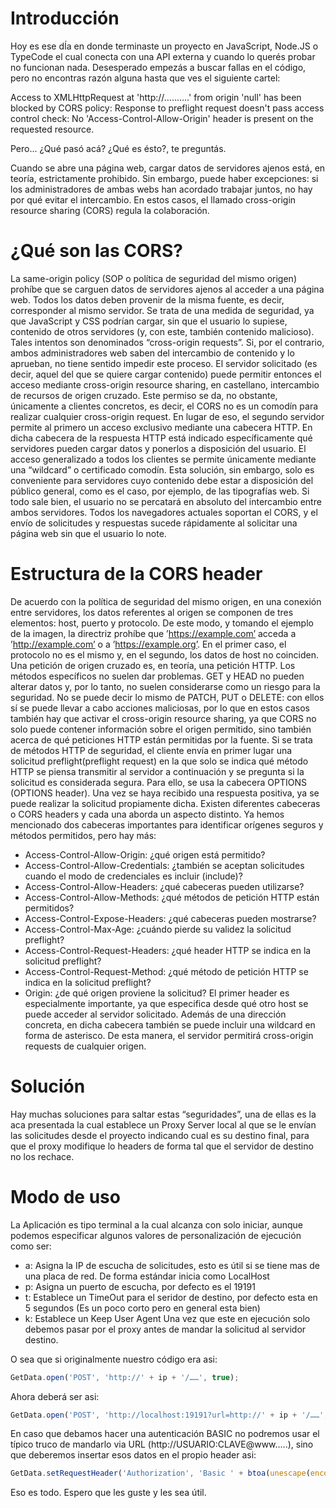 # Introducción

Hoy es ese dÍa en donde terminaste un proyecto en JavaScript, Node.JS o TypeCode el cual conecta con una API externa y cuando lo querés probar no funcionan nada. Desesperado empezás a buscar fallas en el código, pero no encontras razón alguna hasta que ves el siguiente cartel:


Access to XMLHttpRequest at 'http://……….' from origin 'null' has been blocked by CORS policy: Response to preflight request doesn't pass access control check: No 'Access-Control-Allow-Origin' header is present on the requested resource. 

Pero... ¿Qué pasó acá? ¿Qué es ésto?, te preguntás.

Cuando se abre una página web, cargar datos de servidores ajenos está, en teoría, estrictamente prohibido. Sin embargo, puede haber excepciones: si los administradores de ambas webs han acordado trabajar juntos, no hay por qué evitar el intercambio. En estos casos, el llamado cross-origin resource sharing (CORS) regula la colaboración. 

# ¿Qué son las CORS?

La same-origin policy (SOP o política de seguridad del mismo origen) prohíbe que se carguen datos de servidores ajenos al acceder a una página web. Todos los datos deben provenir de la misma fuente, es decir, corresponder al mismo servidor. Se trata de una medida de seguridad, ya que JavaScript y CSS podrían cargar, sin que el usuario lo supiese, contenido de otros servidores (y, con este, también contenido malicioso). Tales intentos son denominados “cross-origin requests”. Si, por el contrario, ambos administradores web saben del intercambio de contenido y lo aprueban, no tiene sentido impedir este proceso. El servidor solicitado (es decir, aquel del que se quiere cargar contenido) puede permitir entonces el acceso mediante cross-origin resource sharing, en castellano, intercambio de recursos de origen cruzado.
Este permiso se da, no obstante, únicamente a clientes concretos, es decir, el CORS no es un comodín para realizar cualquier cross-origin request. En lugar de eso, el segundo servidor permite al primero un acceso exclusivo mediante una cabecera HTTP. En dicha cabecera de la respuesta HTTP está indicado específicamente qué servidores pueden cargar datos y ponerlos a disposición del usuario. El acceso generalizado a todos los clientes se permite únicamente mediante una “wildcard” o certificado comodín. Esta solución, sin embargo, solo es conveniente para servidores cuyo contenido debe estar a disposición del público general, como es el caso, por ejemplo, de las tipografías web.
Si todo sale bien, el usuario no se percatará en absoluto del intercambio entre ambos servidores. Todos los navegadores actuales soportan el CORS, y el envío de solicitudes y respuestas sucede rápidamente al solicitar una página web sin que el usuario lo note.


# Estructura de la CORS header

De acuerdo con la política de seguridad del mismo origen, en una conexión entre servidores, los datos referentes al origen se componen de tres elementos: host, puerto y protocolo. De este modo, y tomando el ejemplo de la imagen, la directriz prohíbe que ’https://example.com’ acceda a ’http://example.com’ o a ’https://example.org’. En el primer caso, el protocolo no es el mismo y, en el segundo, los datos de host no coinciden.
Una petición de origen cruzado es, en teoría, una petición HTTP. Los métodos específicos no suelen dar problemas. GET y HEAD no pueden alterar datos y, por lo tanto, no suelen considerarse como un riesgo para la seguridad. No se puede decir lo mismo de PATCH, PUT o DELETE: con ellos sí se puede llevar a cabo acciones maliciosas, por lo que en estos casos también hay que activar el cross-origin resource sharing, ya que CORS no solo puede contener información sobre el origen permitido, sino también acerca de qué peticiones HTTP están permitidas por la fuente.
Si se trata de métodos HTTP de seguridad, el cliente envía en primer lugar una solicitud preflight(preflight request) en la que solo se indica qué método HTTP se piensa transmitir al servidor a continuación y se pregunta si la solicitud es considerada segura. Para ello, se usa la cabecera OPTIONS (OPTIONS header). Una vez se haya recibido una respuesta positiva, ya se puede realizar la solicitud propiamente dicha.
Existen diferentes cabeceras o CORS headers y cada una aborda un aspecto distinto. Ya hemos mencionado dos cabeceras importantes para identificar orígenes seguros y métodos permitidos, pero hay más:
-	Access-Control-Allow-Origin: ¿qué origen está permitido?
- Access-Control-Allow-Credentials: ¿también se aceptan solicitudes cuando el modo de credenciales es incluir (include)?
- Access-Control-Allow-Headers: ¿qué cabeceras pueden utilizarse?
 - Access-Control-Allow-Methods: ¿qué métodos de petición HTTP están permitidos?
- Access-Control-Expose-Headers: ¿qué cabeceras pueden mostrarse?
- Access-Control-Max-Age: ¿cuándo pierde su validez la solicitud preflight?
- Access-Control-Request-Headers: ¿qué header HTTP se indica en la solicitud preflight?
- Access-Control-Request-Method: ¿qué método de petición HTTP se indica en la solicitud preflight?
- Origin: ¿de qué origen proviene la solicitud?
El primer header es especialmente importante, ya que especifica desde qué otro host se puede acceder al servidor solicitado. Además de una dirección concreta, en dicha cabecera también se puede incluir una wildcard en forma de asterisco. De esta manera, el servidor permitirá cross-origin requests de cualquier origen.
# Solución

Hay muchas soluciones para saltar estas “seguridades”, una de ellas es la aca presentada la cual establece un Proxy Server local al que se le envían las solicitudes desde el proyecto indicando cual es su destino final, para que el proxy modifique lo headers de forma tal que el servidor de destino no los rechace.
# Modo de uso

La Aplicación es tipo terminal a la cual alcanza con solo iniciar, aunque podemos especificar algunos valores de personalización de ejecución como ser:

- a: Asigna la IP de escucha de solicitudes, esto es útil si se tiene mas de una placa de red. De forma estándar inicia como LocalHost
-	p: Asigna un puerto de escucha, por defecto es el 19191
-	t: Establece un TimeOut para el seridor de destino, por defecto esta en 5 segundos (Es un poco corto pero en general esta bien)
-	k: Establece un Keep User Agent
Una vez que este en ejecución solo debemos pasar por el proxy antes de mandar la solicitud al servidor destino. 

O sea que si originalmente nuestro código era asi:

```javascript
GetData.open('POST', 'http://' + ip + '/……', true);
```

Ahora deberá ser asi:

```javascript
GetData.open('POST', 'http://localhost:19191?url=http://' + ip + '/……', true);
```

En caso que debamos hacer una autenticación BASIC no podremos usar el típico truco de mandarlo via URL (http://USUARIO:CLAVE@www.....), sino que deberemos insertar esos datos en el propio header asi:

```javascript
GetData.setRequestHeader('Authorization', 'Basic ' + btoa(unescape(encodeURIComponent(USUARIO + ':' + CLAVE))));
```

Eso es todo. Espero que les guste y les sea útil.
